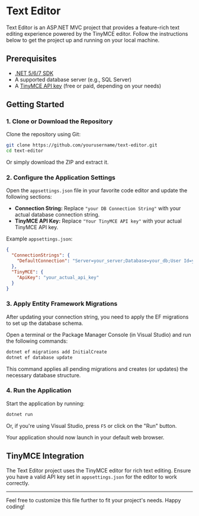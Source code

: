 # Text Editor

Text Editor is an ASP.NET MVC project that provides a feature-rich text editing experience powered by the TinyMCE editor. Follow the instructions below to get the project up and running on your local machine.

## Prerequisites

- [.NET 5/6/7 SDK](https://dotnet.microsoft.com/download)
- A supported database server (e.g., SQL Server)
- A [TinyMCE API key](https://www.tiny.cloud/) (free or paid, depending on your needs)

## Getting Started

### 1. Clone or Download the Repository

Clone the repository using Git:

```bash
git clone https://github.com/yourusername/text-editor.git
cd text-editor
```

Or simply download the ZIP and extract it.

### 2. Configure the Application Settings

Open the `appsettings.json` file in your favorite code editor and update the following sections:

- **Connection String:** Replace `"your DB Connection String"` with your actual database connection string.
- **TinyMCE API Key:** Replace `"Your TinyMCE API key"` with your actual TinyMCE API key.

Example `appsettings.json`:

```json
{
  "ConnectionStrings": {
    "DefaultConnection": "Server=your_server;Database=your_db;User Id=your_user;Password=your_password;"
  },
  "TinyMCE": {
    "ApiKey": "your_actual_api_key"
  }
}
```

### 3. Apply Entity Framework Migrations

After updating your connection string, you need to apply the EF migrations to set up the database schema.

Open a terminal or the Package Manager Console (in Visual Studio) and run the following commands:

```bash
dotnet ef migrations add InitialCreate
dotnet ef database update
```

This command applies all pending migrations and creates (or updates) the necessary database structure.

### 4. Run the Application

Start the application by running:

```bash
dotnet run
```

Or, if you're using Visual Studio, press `F5` or click on the "Run" button.

Your application should now launch in your default web browser.

## TinyMCE Integration

The Text Editor project uses the TinyMCE editor for rich text editing. Ensure you have a valid API key set in `appsettings.json` for the editor to work correctly.

---

Feel free to customize this file further to fit your project's needs. Happy coding!
